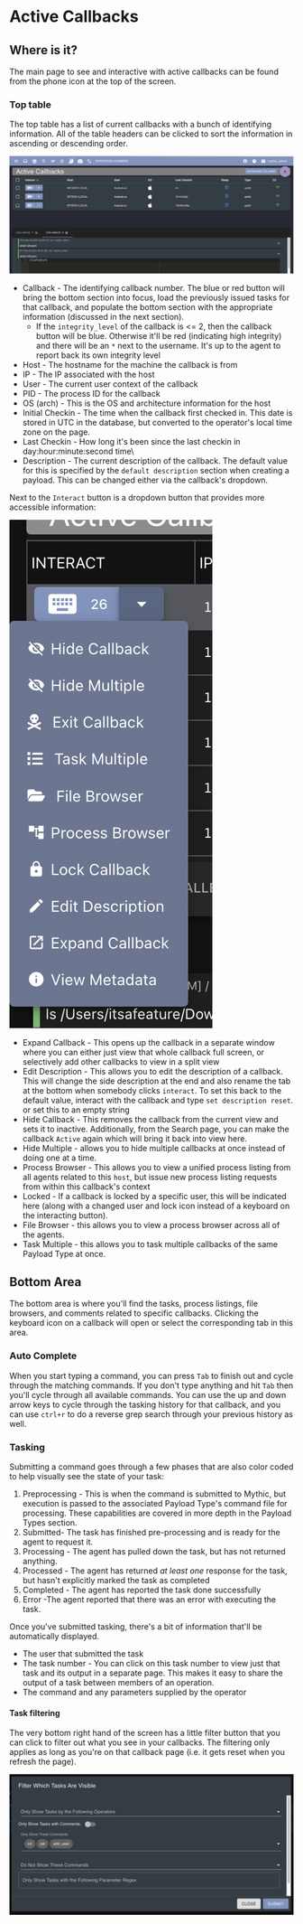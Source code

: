 # Active Callbacks

## Where is it?

The main page to see and interactive with active callbacks can be found from the phone icon at the top of the screen.

### Top table

The top table has a list of current callbacks with a bunch of identifying information. All of the table headers can be clicked to sort the information in ascending or descending order.

![](<../.gitbook/assets/Screen Shot 2021-12-02 at 5.05.27 PM.png>)

* Callback - The identifying callback number. The blue or red button will bring the bottom section into focus, load the previously issued tasks for that callback, and populate the bottom section with the appropriate information (discussed in the next section).
  * If the `integrity_level` of the callback is <= 2, then the callback button will be blue. Otherwise it'll be red (indicating high integrity) and there will be an `*` next to the username. It's up to the agent to report back its own integrity level
* Host - The hostname for the machine the callback is from
* IP - The IP associated with the host
* User - The current user context of the callback
* PID - The process ID for the callback
* OS (arch) - This is the OS and architecture information for the host
* Initial Checkin - The time when the callback first checked in. This date is stored in UTC in the database, but converted to the operator's local time zone on the page.
* Last Checkin - How long it's been since the last checkin in day:hour:minute:second time\\
* Description - The current description of the callback. The default value for this is specified by the `default description` section when creating a payload. This can be changed either via the callback's dropdown.

Next to the `Interact` button is a dropdown button that provides more accessible information:

![](<../.gitbook/assets/Screenshot 2023-03-05 at 4.14.16 PM.png>)

* Expand Callback - This opens up the callback in a separate window where you can either just view that whole callback full screen, or selectively add other callbacks to view in a split view
* Edit Description - This allows you to edit the description of a callback. This will change the side description at the end and also rename the tab at the bottom when somebody clicks `interact`. To set this back to the default value, interact with the callback and type `set description reset`. or set this to an empty string
* Hide Callback - This removes the callback from the current view and sets it to inactive. Additionally, from the Search page, you can make the callback `Active` again which will bring it back into view here.
* Hide Multiple - allows you to hide multiple callbacks at once instead of doing one at a time.
* Process Browser - This allows you to view a unified process listing from all agents related to this `host`, but issue new process listing requests from within this callback's context
* Locked - If a callback is locked by a specific user, this will be indicated here (along with a changed user and lock icon instead of a keyboard on the interacting button).
* File Browser - this allows you to view a process browser across all of the agents.
* Task Multiple - this allows you to task multiple callbacks of the same Payload Type at once.

## Bottom Area

The bottom area is where you'll find the tasks, process listings, file browsers, and comments related to specific callbacks. Clicking the keyboard icon on a callback will open or select the corresponding tab in this area.

### Auto Complete

When you start typing a command, you can press `Tab` to finish out and cycle through the matching commands. If you don't type anything and hit `Tab` then you'll cycle through all available commands. You can use the up and down arrow keys to cycle through the tasking history for that callback, and you can use `ctrl+r` to do a reverse grep search through your previous history as well.

### Tasking

Submitting a command goes through a few phases that are also color coded to help visually see the state of your task:

1. Preprocessing - This is when the command is submitted to Mythic, but execution is passed to the associated Payload Type's command file for processing. These capabilities are covered in more depth in the Payload Types section.
2. Submitted- The task has finished pre-processing and is ready for the agent to request it.
3. Processing - The agent has pulled down the task, but has not returned anything.
4. Processed - The agent has returned _at least one_ response for the task, but hasn't explicitly marked the task as completed
5. Completed - The agent has reported the task done successfully
6. Error -The agent reported that there was an error with executing the task.

Once you've submitted tasking, there's a bit of information that'll be automatically displayed.

* The user that submitted the task
* The task number - You can click on this task number to view just that task and its output in a separate page. This makes it easy to share the output of a task between members of an operation.
* The command and any parameters supplied by the operator

#### Task filtering

The very bottom right hand of the screen has a little filter button that you can click to filter out what you see in your callbacks. The filtering only applies as long as you're on that callback page (i.e. it gets reset when you refresh the page).

![](<../.gitbook/assets/Screen Shot 2021-12-02 at 4.57.18 PM.png>)
